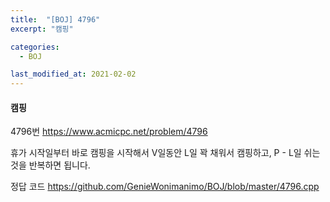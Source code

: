 ```yaml
---
title:  "[BOJ] 4796"
excerpt: "캠핑"

categories:
  - BOJ

last_modified_at: 2021-02-02
---
```


#### 캠핑

4796번 <https://www.acmicpc.net/problem/4796>

휴가 시작일부터 바로 캠핑을 시작해서 V일동안 L일 꽉 채워서 캠핑하고, P - L일 쉬는 것을 반복하면 됩니다.

정답 코드 <https://github.com/GenieWonimanimo/BOJ/blob/master/4796.cpp>